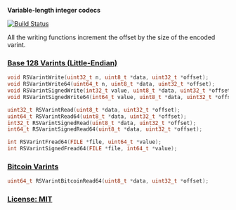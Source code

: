 **Variable-length integer codecs**

[![Build Status](https://secure.travis-ci.org/ReclaimSoftware/RSVarint.png)](http://travis-ci.org/ReclaimSoftware/RSVarint)

All the writing functions increment the offset by the size of the encoded varint.

### [Base 128 Varints (Little-Endian)](https://developers.google.com/protocol-buffers/docs/encoding#varints)

```c
void RSVarintWrite(uint32_t n, uint8_t *data, uint32_t *offset);
void RSVarintWrite64(uint64_t n, uint8_t *data, uint32_t *offset);
void RSVarintSignedWrite(int32_t value, uint8_t *data, uint32_t *offset);
void RSVarintSignedWrite64(int64_t value, uint8_t *data, uint32_t *offset);

uint32_t RSVarintRead(uint8_t *data, uint32_t *offset);
uint64_t RSVarintRead64(uint8_t *data, uint32_t *offset);
int32_t RSVarintSignedRead(uint8_t *data, uint32_t *offset);
int64_t RSVarintSignedRead64(uint8_t *data, uint32_t *offset);

int RSVarintFread64(FILE *file, uint64_t *value);
int RSVarintSignedFread64(FILE *file, int64_t *value);
```


### [Bitcoin Varints](https://en.bitcoin.it/wiki/Protocol_specification#Variable_length_integer)

```c
uint64_t RSVarintBitcoinRead64(uint8_t *data, uint32_t *offset);
```


### [License: MIT](LICENSE.txt)
